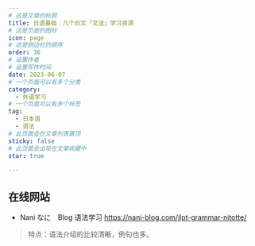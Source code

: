 ```yaml
---
# 这是文章的标题
title: 日语基础：几个日文「文法」学习资源
# 这是页面的图标
icon: page
# 这是侧边栏的顺序
order: 36
# 设置作者
# 设置写作时间
date: 2023-06-07
# 一个页面可以有多个分类
category:
  - 外语学习
# 一个页面可以有多个标签
tag:
  - 日本语
  - 语法
# 此页面会在文章列表置顶
sticky: false
# 此页面会出现在文章收藏中
star: true

---
```




## 在线网站
- Nani なに　Blog 语法学习
https://nani-blog.com/jlpt-grammar-nitotte/

>特点：语法介绍的比较清晰，例句也多。

